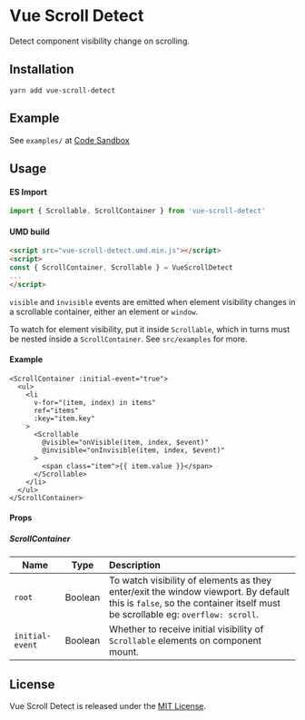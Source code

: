 # Vue Scroll Detect

Detect component visibility change on scrolling.

## Installation

```shell
yarn add vue-scroll-detect
```

## Example

See `examples/` at [Code Sandbox](https://codesandbox.io/s/vue-scroll-detect-fefte)

## Usage

#### ES Import

```javascript
import { Scrollable, ScrollContainer } from 'vue-scroll-detect'
```

#### UMD build

```html
<script src="vue-scroll-detect.umd.min.js"></script>
<script>
const { ScrollContainer, Scrollable } = VueScrollDetect
...
</script>
```

`visible` and `invisible` events are emitted when element visibility changes in a scrollable container, either an element or `window`.

To watch for element visibility, put it inside `Scrollable`, which in turns must be nested inside a `ScrollContainer`. See `src/examples` for more.

#### Example

```vue
<ScrollContainer :initial-event="true">
  <ul>
    <li
      v-for="(item, index) in items"
      ref="items"
      :key="item.key"
    >
      <Scrollable
        @visible="onVisible(item, index, $event)"
        @invisible="onInvisible(item, index, $event)"
      >
        <span class="item">{{ item.value }}</span>
      </Scrollable>
    </li>
  </ul>
</ScrollContainer>
```

#### Props

##### ScrollContainer

| Name            | Type    | Description                                                                                                                                                            |
| --------------- | ------- |:---------------------------------------------------------------------------------------------------------------------------------------------------------------------- |
| `root`          | Boolean | To watch visibility of elements as they enter/exit the window viewport. By default this is `false`, so the container itself must be scrollable eg: `overflow: scroll`. |
| `initial-event` | Boolean | Whether to receive initial visibility of `Scrollable` elements on component mount.                                                                                     |

## License

Vue Scroll Detect is released under the [MIT License](https://opensource.org/licenses/MIT).
